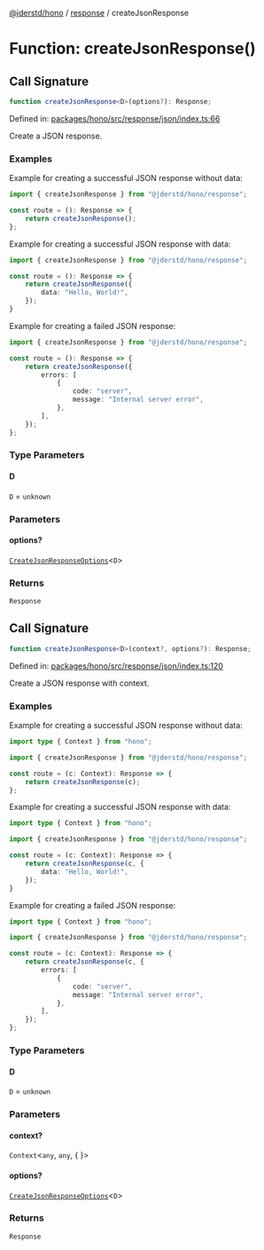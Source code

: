 [@jderstd/hono](../../README.md) / [response](../README.md) / createJsonResponse

# Function: createJsonResponse()

## Call Signature

```ts
function createJsonResponse<D>(options?): Response;
```

Defined in: [packages/hono/src/response/json/index.ts:66](https://github.com/jderstd/hono/blob/f5b12e262138ddfb5fccdd78e3274b708c2b86c1/packages/hono/src/response/json/index.ts#L66)

Create a JSON response.

### Examples

Example for creating a successful JSON response without data:

```ts
import { createJsonResponse } from "@jderstd/hono/response";

const route = (): Response => {
    return createJsonResponse();
};
```

Example for creating a successful JSON response with data:

```ts
import { createJsonResponse } from "@jderstd/hono/response";

const route = (): Response => {
    return createJsonResponse({
        data: "Hello, World!",
    });
}
```

Example for creating a failed JSON response:

```ts
import { createJsonResponse } from "@jderstd/hono/response";

const route = (): Response => {
    return createJsonResponse({
        errors: [
            {
                code: "server",
                message: "Internal server error",
            },
        ],
    });
};
```

### Type Parameters

#### D

`D` = `unknown`

### Parameters

#### options?

[`CreateJsonResponseOptions`](../type-aliases/CreateJsonResponseOptions.md)\<`D`\>

### Returns

`Response`

## Call Signature

```ts
function createJsonResponse<D>(context?, options?): Response;
```

Defined in: [packages/hono/src/response/json/index.ts:120](https://github.com/jderstd/hono/blob/f5b12e262138ddfb5fccdd78e3274b708c2b86c1/packages/hono/src/response/json/index.ts#L120)

Create a JSON response with context.

### Examples

Example for creating a successful JSON response without data:

```ts
import type { Context } from "hono";

import { createJsonResponse } from "@jderstd/hono/response";

const route = (c: Context): Response => {
    return createJsonResponse(c);
};
```

Example for creating a successful JSON response with data:

```ts
import type { Context } from "hono";

import { createJsonResponse } from "@jderstd/hono/response";

const route = (c: Context): Response => {
    return createJsonResponse(c, {
        data: "Hello, World!",
    });
}
```

Example for creating a failed JSON response:

```ts
import type { Context } from "hono";

import { createJsonResponse } from "@jderstd/hono/response";

const route = (c: Context): Response => {
    return createJsonResponse(c, {
        errors: [
            {
                code: "server",
                message: "Internal server error",
            },
        ],
    });
};
```

### Type Parameters

#### D

`D` = `unknown`

### Parameters

#### context?

`Context`\<`any`, `any`, \{
\}\>

#### options?

[`CreateJsonResponseOptions`](../type-aliases/CreateJsonResponseOptions.md)\<`D`\>

### Returns

`Response`
